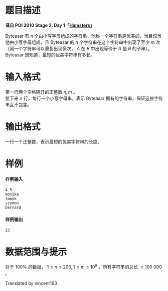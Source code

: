 
# 题目描述

**译自 POI 2010 Stage 2. Day 1「[Hamsters](https://szkopul.edu.pl/problemset/problem/qQGtOc61vnHgCrs01ORC7iD1/site/?key=statement)」**

Byteasar 有 $n$ 个由小写字母组成的字符串，他称一个字符串是优美的，当且仅当他由小写字母组成，且 Byteasar 的 $n$ 个字符串在这个字符串中出现了至少 $m$ 次（同一个字符串可以重复出现多次， $A$ 在 $B$ 中出现等价于 $A$ 是 $B$ 的子串）。  
Byteasar 想知道，最短的优美字符串有多长。

# 输入格式

第一行两个空格隔开的正整数 $n,m$ 。  
接下来 $n$ 行，每行一个小写字母串，表示 Byteasar 拥有的字符串，保证这些字符串互不包含。

# 输出格式

一行一个正整数，表示最短的优美字符串的长度。

# 样例

#### 样例输入
```plain
4 5
monika
tomek
szymon
bernard
```

#### 样例输出
```plain
23
```

# 数据范围与提示

对于 $100\%$ 的数据， $1\le n\le 200,1\le m\le 10^9$ ，所有字符串的总长 $\le 100\ 000$ 。

Translated by vincent163

